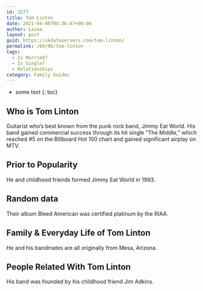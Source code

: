 ```yaml
---
id: 3277
title: Tom Linton
date: 2021-04-06T04:36:47+00:00
author: Laima
layout: post
guid: https://ukdataservers.com/tom-linton/
permalink: /04/06/tom-linton
tags:
  - Is Married?
  - Is Single?
  - Relationships
category: Family Guides
---
```


* some text
{: toc}


## Who is Tom Linton
                  
                  
                  
Guitarist who&#8217;s best known from the punk rock band, Jimmy Eat World. His band gained commercial success through its hit single &#8220;The Middle,&#8221; which reached #5 on the Billboard Hot 100 chart and gained significant airplay on MTV.
                  
              
            
              
            
                
                
                
## Prior to Popularity
                  
                  
                  
He and childhood friends formed Jimmy Eat World in 1993.
                  
              
            
              
            
                
                
                
## Random data
                  
                  
                  
Their album Bleed American was certified platinum by the RIAA.
                  
              
            
              
            
                
                
                
## Family & Everyday Life of Tom Linton
                  
                  
                  
He and his bandmates are all originally from Mesa, Arizona.
                  
              
            
              
            
                
                
                
## People Related With Tom Linton
                  
                  
                  
His band was founded by his childhood friend Jim Adkins.
                  
              
            
              
            
                
              
            
              
              
            
            
              
            
          
          
          